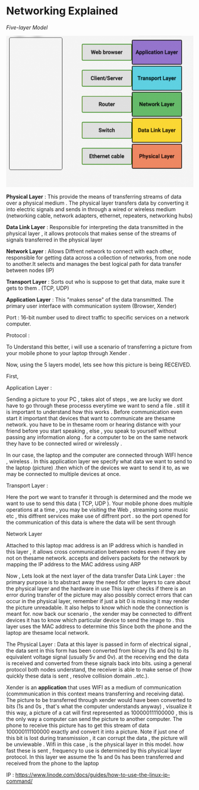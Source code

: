# Networking Explained

*Five-layer Model*

![Five Layer Model](resources/Layers-in-Networking-Models-Coursera-768x668.png "Five Layer Moddel")

**Physical Layer** : This provide the means of transferring streams of data over a physical medium . The physical layer transfers data by converting it into electric signals and sends in through a wired or wireless medium (networking cable,  network adapters, ethernet, repeaters, networking hubs)

**Data Link Layer** : Responsible for interpreting the data transmitted in the physical layer , it allows protocols that makes sense of the streams of signals transferred in the physical layer 

**Network Layer** : Allows Diffrent network to connect with each other, responsible for getting data across a collection of networks, from one node to another.It selects and manages the best logical path for data transfer between nodes (IP)

**Transport Layer** : Sorts out who is suppose to get that data, make sure it gets to them . (TCP, UDP)

**Application Layer** : This "makes sense" of the data transmitted. The primary user interface with communication system   (Browser, Xender)


Port : 16-bit number used to direct traffic to specific services on a network computer.  

Protocol :

To Understand this better, i will use a scenario of transferring a picture from your mobile phone to your laptop through Xender . 

Now, using the 5 layers model, lets see how this picture is being RECEIVED.

First, 

Application Layer : 

Sending a picture to your PC , takes alot of steps , we are lucky we dont have to go through these processs everytime we want to send a file . still it is important to understand how this works . Before communication even start it important that  devices that want to communicate are thesame network. you have to be in thesame room or hearing distance with your friend before you start speaking , else , you speak to yourself without passing any information along . for a computer to be on the same network they have to be connected wired or wirelessly .

In our case, the laptop and the computer are connected through WIFI hence , wireless . In this application layer we specify what data we want to send to the laptop (picture)
.then which of the devices we want to send it to, as we may be connected to multiple devices at once.

Transport Layer :

Here the port we want to transfer it through is determined and the mode we want to use to send this data ( TCP, UDP ). 
Your mobile phone does multiple operations at a time , you may be visiting the Web , streaming some music etc , this diffrent services make use of diffrent port . so the port opened for the communication of this data is where the data will be sent through


Network Layer

Attached to this laptop mac address is an IP address which is handled in this layer , it allows cross communication between nodes even if they are not on thesame network. accepts and delivers packets for the network by mapping the IP address to the MAC address using ARP 



Now , Lets look at the next layer of the data transfer
Data Link Layer : the primary purpose is to abstract away the need for other layers to care about the physical layer and the hardware in use This layer checks if there is an error during transfer of the picture may also possibly correct errors that can occur in the physical layer, remember if just a bit 0 is missing it may render the picture unreadable.  It also helps to know which node the connection is meant for. now back our scenario , the xender may be connected to diffrent devices it has to know which particular device to send the image to . this layer uses the MAC address to determine this Since both the phone and the laptop are thesame local network.



The Physical Layer :  Data at this layer is passed in form of electrical signal , the data sent in this form has been converted from binary (1s and 0s) to its equivalent voltage signal (usually 5v and 0v). at the receiving end the data is received and converted from these signals back into bits. using a general protocol both nodes understand, the receiver is able to make sense of (how quickly these data is sent , resolve collision domain ..etc.). 

Xender is an **application** that uses WIFI as a medium of communication (commmunication in this context means transferring and receiving data). The picture to be transferred through xender would have been converted to bits (1s and 0s , that's what the computer understands anyway) , visualize it this way, a picture of a cat will first represented as 100000111100000 , this is the only way a computer can send the picture to another computer. The phone to receive this picture has to get this stream of data 100000111100000 exactly and convert it into a picture. Note if just one of this bit is lost during transmission , it can corrupt the data , the picture will be unviewable .
Wifi in this case , is the physical layer in this model. how fast these is sent , frequency to use is determined by this physical layer protocol. In this layer we assume the 1s and 0s has been transferred and received from the phone to the laptop

















IP : https://www.linode.com/docs/guides/how-to-use-the-linux-ip-command/






